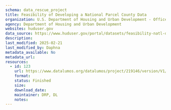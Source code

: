 ```yaml
---
schema: data_rescue_project 
title: Feasibility of Developing a National Parcel County Data
organization: U.S. Department of Housing and Urban Development - Office of Policy Development and Research
agency: Department of Housing and Urban Development
websites: huduser.gov
data_source: https://www.huduser.gov/portal/datasets/feasibility-natl-db.html
description: 
last_modified: 2025-02-21
last_modified_by: Daphna
metadata_available: No
metadata_url: 
resources:
  - id: 123
    url: https://www.datalumos.org/datalumos/project/219146/version/V1/view
    format: 
    status: Finished
    size: 
    download_date: 
    maintainer: DRP, DL
    notes: 
---
```

